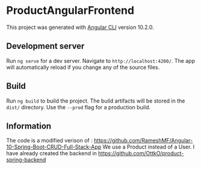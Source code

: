 # ProductAngularFrontend

This project was generated with [Angular CLI](https://github.com/angular/angular-cli) version 10.2.0.

## Development server

Run `ng serve` for a dev server. Navigate to `http://localhost:4200/`. The app will automatically reload if you change any of the source files.

## Build

Run `ng build` to build the project. The build artifacts will be stored in the `dist/` directory. Use the `--prod` flag for a production build.


## Information

The code is a modified verison of :
https://github.com/RameshMF/Angular-10-Spring-Boot-CRUD-Full-Stack-App
We use a Product instead of a User.
I have already created the backend in 
https://github.com/OttkO/product-spring-backend
